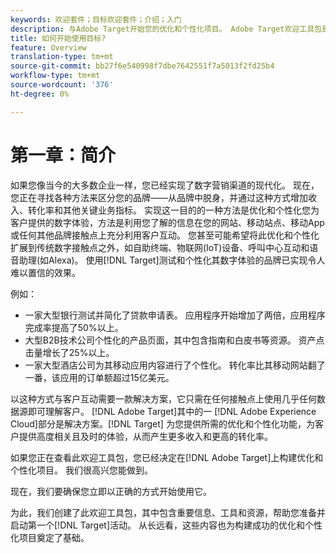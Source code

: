 ```yaml
---
keywords: 欢迎套件；目标欢迎套件；介绍；入门
description: 与Adobe Target开始您的优化和个性化项目。 Adobe Target欢迎工具包是个好起点。
title: 如何开始使用目标?
feature: Overview
translation-type: tm+mt
source-git-commit: bb27f6e540998f7dbe7642551f7a5013f2fd25b4
workflow-type: tm+mt
source-wordcount: '376'
ht-degree: 0%

---
```



# 第一章：简介

如果您像当今的大多数企业一样，您已经实现了数字营销渠道的现代化。 现在，您正在寻找各种方法来区分您的品牌——从品牌中脱身，并通过这种方式增加收入、转化率和其他关键业务指标。 实现这一目的的一种方法是优化和个性化您为客户提供的数字体验，方法是利用您了解的信息在您的网站、移动站点、移动App或任何其他品牌接触点上充分利用客户互动。 您甚至可能希望将此优化和个性化扩展到传统数字接触点之外，如自助终端、物联网(IoT)设备、呼叫中心互动和语音助理(如Alexa)。 使用[!DNL Target]测试和个性化其数字体验的品牌已实现令人难以置信的效果。

例如：

* 一家大型银行测试并简化了贷款申请表。 应用程序开始增加了两倍，应用程序完成率提高了50%以上。
* 大型B2B技术公司个性化的产品页面，其中包含指南和白皮书等资源。 资产点击量增长了25%以上。
* 一家大型酒店公司为其移动应用内容进行了个性化。 转化率比其移动网站翻了一番，该应用的订单额超过15亿美元。

以这种方式与客户互动需要一款解决方案，它只需在任何接触点上使用几乎任何数据源即可理解客户。 [!DNL Adobe Target]其中的一 [!DNL Adobe Experience Cloud]部分是解决方案。[!DNL Target] 为您提供所需的优化和个性化功能，为客户提供高度相关且及时的体验，从而产生更多收入和更高的转化率。

如果您正在查看此欢迎工具包，您已经决定在[!DNL Adobe Target]上构建优化和个性化项目。 我们很高兴您能做到。

现在，我们要确保您立即以正确的方式开始使用它。

为此，我们创建了此欢迎工具包，其中包含重要信息、工具和资源，帮助您准备并启动第一个[!DNL Target]活动。 从长远看，这些内容也为构建成功的优化和个性化项目奠定了基础。

